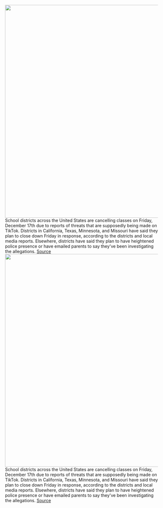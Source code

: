 <img src='https://cdn.vox-cdn.com/thumbor/eXMsSJGZJun5YD7Lf5Ez9gt9-Fs=/0x0:2040x1360/1200x800/filters:focal(857x517:1183x843)/cdn.vox-cdn.com/uploads/chorus_image/image/70284381/acastro_200803_1777_tikTok_0001.0.0.jpg' width='700px' /><br/>
School districts across the United States are cancelling classes on Friday, December 17th due to reports of threats that are supposedly being made on TikTok. Districts in California, Texas, Minnesota, and Missouri have said they plan to close down Friday in response, according to the districts and local media reports. Elsewhere, districts have said they plan to have heightened police presence or have emailed parents to say they've been investigating the allegations.
<a href='https://www.theverge.com/2021/12/16/22840621/tiktok-december-17-school-threats-district-cancellations-alleged-shootings'> Source <a/><img src='https://cdn.vox-cdn.com/thumbor/eXMsSJGZJun5YD7Lf5Ez9gt9-Fs=/0x0:2040x1360/1200x800/filters:focal(857x517:1183x843)/cdn.vox-cdn.com/uploads/chorus_image/image/70284381/acastro_200803_1777_tikTok_0001.0.0.jpg' width='700px' /><br/>
School districts across the United States are cancelling classes on Friday, December 17th due to reports of threats that are supposedly being made on TikTok. Districts in California, Texas, Minnesota, and Missouri have said they plan to close down Friday in response, according to the districts and local media reports. Elsewhere, districts have said they plan to have heightened police presence or have emailed parents to say they've been investigating the allegations.
<a href='https://www.theverge.com/2021/12/16/22840621/tiktok-december-17-school-threats-district-cancellations-alleged-shootings'> Source <a/>
